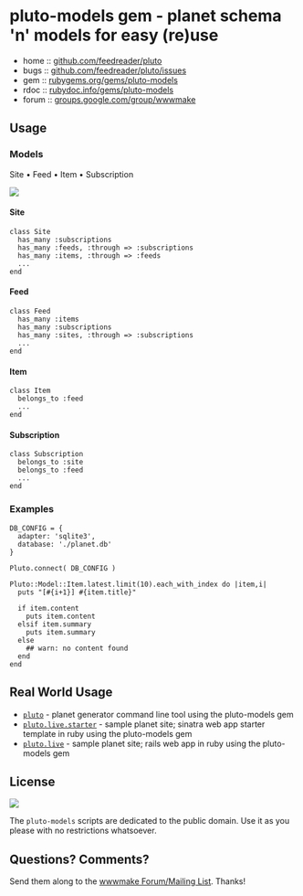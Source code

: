# pluto-models gem - planet schema 'n' models for easy (re)use

* home  :: [github.com/feedreader/pluto](https://github.com/feedreader/pluto)
* bugs  :: [github.com/feedreader/pluto/issues](https://github.com/feedreader/pluto/issues)
* gem   :: [rubygems.org/gems/pluto-models](https://rubygems.org/gems/pluto-models)
* rdoc  :: [rubydoc.info/gems/pluto-models](http://rubydoc.info/gems/pluto-models)
* forum :: [groups.google.com/group/wwwmake](http://groups.google.com/group/wwwmake)



## Usage

### Models

Site • Feed • Item • Subscription

![](pluto-models.png)


#### Site

```
class Site
  has_many :subscriptions
  has_many :feeds, :through => :subscriptions
  has_many :items, :through => :feeds
  ...
end
```

#### Feed

```
class Feed
  has_many :items
  has_many :subscriptions
  has_many :sites, :through => :subscriptions
  ...
end
```

#### Item

```
class Item
  belongs_to :feed
  ...
end
```

#### Subscription

```
class Subscription
  belongs_to :site
  belongs_to :feed
  ...
end
```



### Examples

```
DB_CONFIG = {
  adapter: 'sqlite3',
  database: './planet.db'
}

Pluto.connect( DB_CONFIG )

Pluto::Model::Item.latest.limit(10).each_with_index do |item,i|
  puts "[#{i+1}] #{item.title}"

  if item.content
    puts item.content
  elsif item.summary
    puts item.summary
  else
    ## warn: no content found
  end
end
```



## Real World Usage

- [`pluto`](https://github.com/feedreader/pluto) - planet generator command line tool using the pluto-models gem
- [`pluto.live.starter`](https://github.com/plutolive/pluto.live.starter) - sample planet site; sinatra web app starter template in ruby using the pluto-models gem
- [`pluto.live`](https://github.com/plutolive/pluto.live) - sample planet site; rails web app in ruby using the pluto-models gem



## License

![](https://publicdomainworks.github.io/buttons/zero88x31.png)

The `pluto-models` scripts are dedicated to the public domain.
Use it as you please with no restrictions whatsoever.

## Questions? Comments?

Send them along to the [wwwmake Forum/Mailing List](http://groups.google.com/group/wwwmake).
Thanks!
